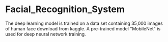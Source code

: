 # Facial_Recognition_System
 The deep learning model is trained on a data set containing 35,000 images of human face download from kaggle. A pre-trained model "MobileNet" is used for deep neural network training.
